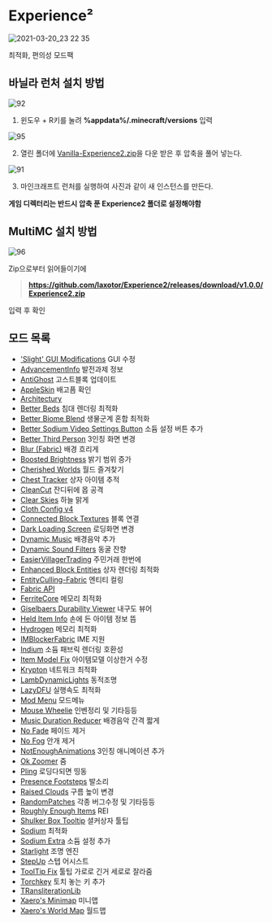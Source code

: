 # Experience²
![2021-03-20_23 22 35](https://user-images.githubusercontent.com/43947445/111895479-20f9e280-8a56-11eb-9e07-9141f10aeeaf.png)

최적화, 편의성 모드팩

## 바닐라 런처 설치 방법


![92](https://user-images.githubusercontent.com/43947445/111895113-a92ab880-8a53-11eb-9db8-b5478cea9b66.png)

1. 윈도우 + R키를 눌려 **%appdata%/.minecraft/versions** 입력

![95](https://user-images.githubusercontent.com/43947445/111895176-3ff77500-8a54-11eb-8b69-3440780e0c0c.png)

2. 열린 폴더에 [Vanilla-Experience2.zip](https://github.com/laxotor/Experience2/releases/download/v1.0.0/Vanilla-Experience2.zip)을 다운 받은 후 압축을 풀어 넣는다.

![91](https://user-images.githubusercontent.com/43947445/111895209-703f1380-8a54-11eb-9fd6-12448115bb4a.png)

3. 마인크래프트 런처를 실행하여 사진과 같이 새 인스턴스를 만든다. 

**게임 디렉터리는 반드시 압축 푼 Experience2 폴더로 설정해야함**


## MultiMC 설치 방법

![96](https://user-images.githubusercontent.com/43947445/111895282-e3488a00-8a54-11eb-90cd-e1286927a92c.png)

Zip으로부터 읽어들이기에 

> **https://github.com/laxotor/Experience2/releases/download/v1.0.0/Experience2.zip** 

입력 후 확인

## 모드 목록
- ['Slight' GUI Modifications](https://www.curseforge.com/minecraft/mc-mods/slight-gui-modifications) GUI 수정
- [AdvancementInfo](https://www.curseforge.com/minecraft/mc-mods/advancementinfo) 발전과제 정보
- [AntiGhost](https://www.curseforge.com/minecraft/mc-mods/antighost) 고스트블록 업데이트
- [AppleSkin](https://www.curseforge.com/minecraft/mc-mods/appleskin) 배고픔 확인
- [Architectury](https://www.curseforge.com/minecraft/mc-mods/architectury-fabric)
- [Better Beds](https://www.curseforge.com/minecraft/mc-mods/better-beds) 침대 렌더링 최적화
- [Better Biome Blend](https://www.curseforge.com/minecraft/mc-mods/better-biome-blend) 생물군계 혼합 최적화
- [Better Sodium Video Settings Button](https://www.curseforge.com/minecraft/mc-mods/better-sodium-video-settings-button) 소듐 설정 버튼 추가
- [Better Third Person](https://www.curseforge.com/minecraft/mc-mods/better-third-person) 3인칭 화면 변경
- [Blur (Fabric)](https://www.curseforge.com/minecraft/mc-mods/blur-fabric) 배경 흐리게
- [Boosted Brightness](https://www.curseforge.com/minecraft/mc-mods/boosted-brightness) 밝기 범위 증가
- [Cherished Worlds](https://www.curseforge.com/minecraft/mc-mods/cherished-worlds-fabric) 월드 즐겨찾기
- [Chest Tracker](https://www.curseforge.com/minecraft/mc-mods/chest-tracker) 상자 아이템 추적
- [CleanCut](https://www.curseforge.com/minecraft/mc-mods/cleancut) 잔디뒤에 몹 공격
- [Clear Skies](https://www.curseforge.com/minecraft/mc-mods/clear-skies) 하늘 맑게
- [Cloth Config v4](https://www.curseforge.com/minecraft/mc-mods/cloth-config)
- [Connected Block Textures](https://www.curseforge.com/minecraft/mc-mods/connected-block-textures) 블록 연결
- [Dark Loading Screen](https://www.curseforge.com/minecraft/mc-mods/dark-loading-screen/) 로딩화면 변경
- [Dynamic Music](https://www.curseforge.com/minecraft/mc-mods/dynamic-music) 배경음악 추가
- [Dynamic Sound Filters](https://www.curseforge.com/minecraft/mc-mods/dynamic-sound-filters) 동굴 잔향
- [EasierVillagerTrading](https://www.curseforge.com/minecraft/mc-mods/easiervillagertrading) 주민거래 한번에
- [Enhanced Block Entities](https://www.curseforge.com/minecraft/mc-mods/enhanced-block-entities) 상자 렌더링 최적화
- [EntityCulling-Fabric](https://www.curseforge.com/minecraft/mc-mods/entityculling) 엔티티 컬링
- [Fabric API](https://www.curseforge.com/minecraft/mc-mods/fabric-api)
- [FerriteCore](https://www.curseforge.com/minecraft/mc-mods/ferritecore) 메모리 최적화
- [Giselbaers Durability Viewer](https://www.curseforge.com/minecraft/mc-mods/giselbaers-durability-viewer) 내구도 뷰어
- [Held Item Info](https://www.curseforge.com/minecraft/mc-mods/held-item-info) 손에 든 아이템 정보 뜸
- [Hydrogen](https://modrinth.com/mod/hydrogen) 메모리 최적화
- [IMBlockerFabric](https://www.curseforge.com/minecraft/mc-mods/imblockerfabric) IME 지원
- [Indium](https://github.com/comp500/Indium) 소듐 패브릭 렌더링 호환성
- [Item Model Fix](https://www.curseforge.com/minecraft/mc-mods/item-model-fix) 아이템모델 이상한거 수정
- [Krypton](https://www.curseforge.com/minecraft/mc-mods/krypton) 네트워크 최적화
- [LambDynamicLights](https://www.curseforge.com/minecraft/mc-mods/lambdynamiclights) 동적조명
- [LazyDFU](https://www.curseforge.com/minecraft/mc-mods/lazydfu) 실행속도 최적화
- [Mod Menu](https://www.curseforge.com/minecraft/mc-mods/modmenu) 모드메뉴
- [Mouse Wheelie](https://www.curseforge.com/minecraft/mc-mods/mouse-wheelie) 인벤정리 및 기타등등
- [Music Duration Reducer](https://www.curseforge.com/minecraft/mc-mods/music-duration-reducer) 배경음악 간격 짧게
- [No Fade](https://www.curseforge.com/minecraft/mc-mods/no-fade) 페이드 제거
- [No Fog](https://www.curseforge.com/minecraft/mc-mods/nofog/) 안개 제거
- [NotEnoughAnimations](https://www.curseforge.com/minecraft/mc-mods/not-enough-animations) 3인칭 애니메이션 추가
- [Ok Zoomer](https://www.curseforge.com/minecraft/mc-mods/ok-zoomer) 줌
- [Pling](https://www.curseforge.com/minecraft/mc-mods/pling) 로딩다되면 띵동
- [Presence Footsteps](https://www.curseforge.com/minecraft/mc-mods/presence-footsteps) 발소리
- [Raised Clouds](https://www.curseforge.com/minecraft/mc-mods/raised-clouds) 구름 높이 변경
- [RandomPatches](https://www.curseforge.com/minecraft/mc-mods/randompatches-fabric) 각종 버그수정 및 기타등등
- [Roughly Enough Items](https://www.curseforge.com/minecraft/mc-mods/roughly-enough-items) REI
- [Shulker Box Tooltip](https://www.curseforge.com/minecraft/mc-mods/shulkerboxtooltip) 셜커상자 툴팁
- [Sodium](https://www.curseforge.com/minecraft/mc-mods/sodium) 최적화
- [Sodium Extra](https://www.curseforge.com/minecraft/mc-mods/sodium-extra/) 소듐 설정 추가
- [Starlight](https://github.com/Spottedleaf/Starlight) 조명 엔진
- [StepUp](https://www.curseforge.com/minecraft/mc-mods/stepupnext) 스텝 어시스트
- [ToolTip Fix](https://www.curseforge.com/minecraft/mc-mods/tooltipfix) 툴팁 가로로 긴거 세로로 잘라줌
- [Torchkey](https://modrinth.com/mod/torchkey) 토치 놓는 키 추가
- [TRansliterationLib](https://www.curseforge.com/minecraft/mc-mods/transliterationlib)
- [Xaero's Minimap](www.curseforge.com/minecraft/mc-mods/xaeros-minimap) 미니맵
- [Xaero's World Map](https://www.curseforge.com/minecraft/mc-mods/xaeros-world-map) 월드맵
